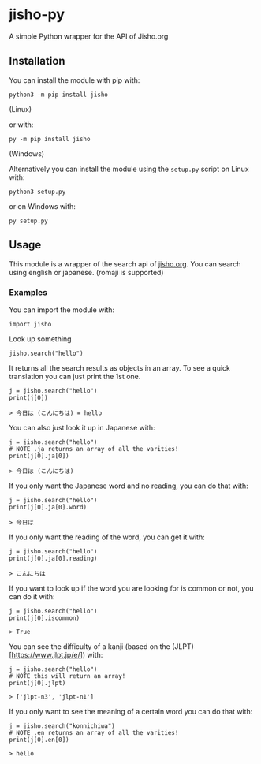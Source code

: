# jisho-py
A simple Python wrapper for the API of Jisho.org

## Installation
You can install the module with pip with:

```
python3 -m pip install jisho
``` 
(Linux)

or with:

```
py -m pip install jisho
``` 
(Windows)

Alternatively you can install the module using the `setup.py` script on Linux with:

```
python3 setup.py
``` 

or on Windows with:

```
py setup.py
``` 


## Usage
This module is a wrapper of the search api of [jisho.org](https://jisho.org/).
You can search using english or japanese. (romaji is supported)

### Examples
You can import the module with:
```python3
import jisho
```
Look up something
```python3
jisho.search("hello")
```
It returns all the search results as objects in an array.
To see a quick translation you can just print the 1st one.
```python3
j = jisho.search("hello")
print(j[0])
```
```
> 今日は (こんにちは) = hello
```
You can also just look it up in Japanese with: 
```python3
j = jisho.search("hello")
# NOTE .ja returns an array of all the varities!
print(j[0].ja[0])
```
```
> 今日は (こんにちは)
```
If you only want the Japanese word and no reading, you can do that with:
```python3
j = jisho.search("hello")
print(j[0].ja[0].word)
```
```
> 今日は
```
If you only want the reading of the word, you can get it with:
```python3
j = jisho.search("hello")
print(j[0].ja[0].reading)
```
```
> こんにちは
```
If you want to look up if the word you are looking for is common or not, you can do it with:
```python3
j = jisho.search("hello")
print(j[0].iscommon)
```
```
> True
```
You can see the difficulty of a kanji (based on the (JLPT)[https://www.jlpt.jp/e/]) with:
```python3
j = jisho.search("hello")
# NOTE this will return an array!
print(j[0].jlpt)
```
```
> ['jlpt-n3', 'jlpt-n1']
```
If you only want to see the meaning of a certain word you can do that with:
```python3
j = jisho.search("konnichiwa")
# NOTE .en returns an array of all the varities!
print(j[0].en[0])
```
```
> hello
```
